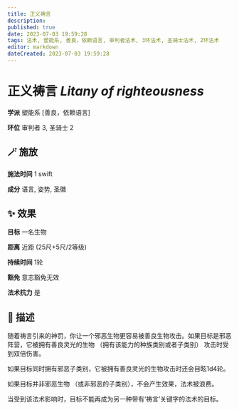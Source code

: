 ```yaml
---
title: 正义祷言
description: 
published: true
date: 2023-07-03 19:59:28
tags: 法术, 塑能系, 善良，依赖语言, 审判者法术, 3环法术, 圣骑士法术, 2环法术
editor: markdown
dateCreated: 2023-07-03 19:59:28
---
```


# **正义祷言** *Litany of righteousness*

**学派** 塑能系 \[善良，依赖语言\] 

**环位** 审判者 3, 圣骑士 2

## 🪄 施放

**施法时间** 1 swift

**成分** 语言, 姿势, 圣徽

## ✨ 效果 

**目标** 一名生物 

**距离** 近距 (25尺+5尺/2等级)  

**持续时间** 1轮 

**豁免** 意志豁免无效

**法术抗力** 是

## 📖 描述

随着祷言引来的神罚，你让一个邪恶生物更容易被善良生物攻击。如果目标是邪恶阵营，它被拥有善良灵光的生物 （拥有该能力的种族类别或者子类别） 攻击时受到双倍伤害。

如果目标同时拥有邪恶子类别，它被拥有善良灵光的生物攻击时还会目眩1d4轮。

如果目标并非邪恶生物 （或非邪恶的子类别），不会产生效果，法术被浪费。

当受到该法术影响时，目标不能再成为另一种带有‘祷言’关键字的法术的目标。
    